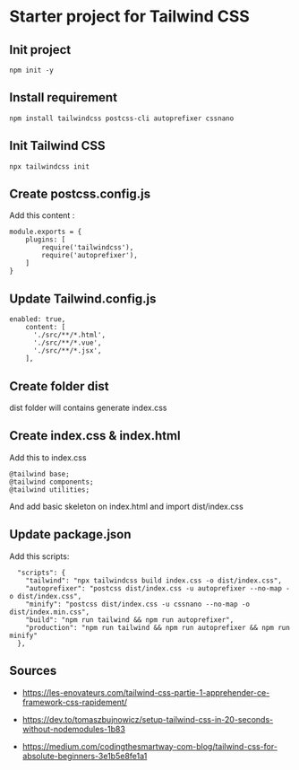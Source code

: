 # Starter project for Tailwind CSS

## Init project

```npm init -y ```

## Install requirement

```npm install tailwindcss postcss-cli autoprefixer cssnano```

## Init Tailwind CSS

``` npx tailwindcss init ```

## Create postcss.config.js

Add this content :

```
module.exports = {
    plugins: [
        require('tailwindcss'),
        require('autoprefixer'),
    ]
}
```

## Update Tailwind.config.js
```
enabled: true,
    content: [
      './src/**/*.html',
      './src/**/*.vue',
      './src/**/*.jsx',
    ],
```

## Create folder dist

dist folder will contains generate index.css

## Create index.css & index.html

Add this to index.css
```
@tailwind base;
@tailwind components;
@tailwind utilities;
```
And add basic skeleton on index.html and import dist/index.css

## Update package.json

Add this scripts:

```
  "scripts": {
    "tailwind": "npx tailwindcss build index.css -o dist/index.css",
    "autoprefixer": "postcss dist/index.css -u autoprefixer --no-map -o dist/index.css",
    "minify": "postcss dist/index.css -u cssnano --no-map -o dist/index.min.css",
    "build": "npm run tailwind && npm run autoprefixer",
    "production": "npm run tailwind && npm run autoprefixer && npm run minify"
  },
```

## Sources 

- https://les-enovateurs.com/tailwind-css-partie-1-apprehender-ce-framework-css-rapidement/

- https://dev.to/tomaszbujnowicz/setup-tailwind-css-in-20-seconds-without-nodemodules-1b83
    
- https://medium.com/codingthesmartway-com-blog/tailwind-css-for-absolute-beginners-3e1b5e8fe1a1
